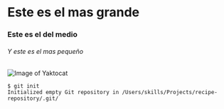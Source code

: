 
# Este es el mas grande
### Este es el del medio
###### Y este es el mas pequeño

![Image of Yaktocat](https://octodex.github.com/images/yaktocat.png)

```
$ git init
Initialized empty Git repository in /Users/skills/Projects/recipe-repository/.git/
```
